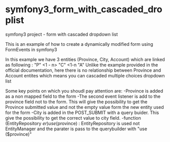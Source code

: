 # symfony3_form_with_cascaded_droplist
symfony3 project - form with cascaded dropdown list

This is an example of how to create a dynamically modified form using FormEvents in symfony3

In this example we have 3 entities (Province, City, Account) which are linked as following : "P" <1 - n> "C" <1-n "A"
Unlike the example provided in the official documentation, here there is no relationship between Province and Account entites which means you can cascaded multiple choices dropdown list

Some key points on which you shoudl pay attention are:
-Province is added as a non mapped field to the form
-The second event listener is add to the province field not to the form. This will give the possibility to get the Province submitted value and not the empty value form the new entity used for the form
-City is added in the POST_SUBMIT with a query buider. This give the possibility to get the correct value to city field.
-function (EntityRepository $er) use ($province) : EntityRepository is used not EntityManager and the parater is pass to the querybuilder with "use ($province)"



